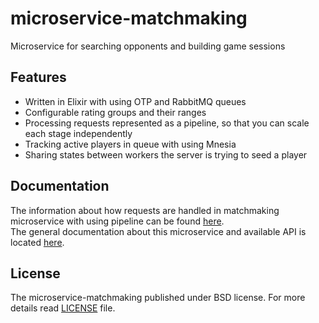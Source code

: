 # microservice-matchmaking
Microservice for searching opponents and building game sessions

Features
--------
- Written in Elixir with using OTP and RabbitMQ queues
- Configurable rating groups and their ranges
- Processing requests represented as a pipeline, so that you can scale each stage independently
- Tracking active players in queue with using Mnesia
- Sharing states between workers the server is trying to seed a player

Documentation
-------------
The information about how requests are handled in matchmaking microservice with using pipeline can be found [here](https://github.com/OpenMatchmaking/documentation/blob/master/docs/matchmaking.md#distributing-tasks-for-a-search).  
The general documentation about this microservice and available API is located [here](https://github.com/OpenMatchmaking/documentation/blob/master/docs/components/matchmaking-microservice.md).

License
-------
The microservice-matchmaking published under BSD license. For more details read [LICENSE](https://github.com/OpenMatchmaking/microservice-matchmaking/blob/master/LICENSE) file.
